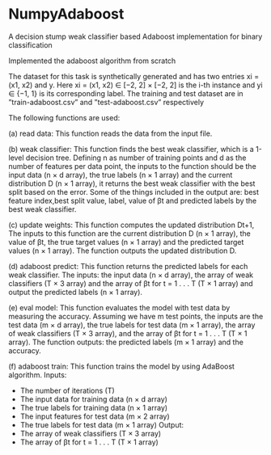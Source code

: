# NumpyAdaboost
A decision stump weak classifier based Adaboost implementation for binary classification

Implemented the adaboost algorithm from scratch

The dataset for this task is synthetically generated and has two entries xi = (x1, x2) and y. Here xi =
(x1, x2) ∈ [−2, 2] × [−2, 2] is the i-th instance and yi ∈ {−1, 1} is its corresponding label. The training and
test dataset are in ”train-adaboost.csv” and ”test-adaboost.csv” respectively

The following functions are used:

(a) read data: This function reads the data from the input file.

(b) weak classifier: This function finds the best weak classifier, which is a 1-level decision tree.
Defining n as number of training points and d as the number of features per data point, the
inputs to the function should be the input data (n × d array), the true labels (n × 1 array) and
the current distribution D (n × 1 array), it returns the best weak classifier with the
best split based on the error. Some of the things included in the output are: best feature
index,best split value, label, value of βt and predicted labels by the best weak classifier.

(c) update weights: This function computes the updated distribution Dt+1, The inputs to this
function are the current distribution D (n × 1 array), the value of βt, the true target values
(n × 1 array) and the predicted target values (n × 1 array). The function outputs the
updated distribution D.

(d) adaboost predict: This function returns the predicted labels for each weak classifier. The
inputs: the input data (n × d array), the array of weak classifiers (T × 3 array) and the array of
βt for t = 1 . . . T (T × 1 array) and output the predicted labels (n × 1 array).

(e) eval model: This function evaluates the model with test data by measuring the accuracy. Assuming we have m test points, the inputs are the test data (m × d array), the true labels for test data (m × 1 array), the array of weak classifiers (T × 3 array), and the array of βt for
t = 1 . . . T (T × 1 array). The function outputs: the predicted labels (m × 1 array) and the
accuracy.

(f) adaboost train: This function trains the model by using AdaBoost algorithm.
Inputs:
- The number of iterations (T)
- The input data for training data (n × d array)
- The true labels for training data (n × 1 array)
- The input features for test data (m × 2 array)
- The true labels for test data (m × 1 array)
Output:
- The array of weak classifiers (T × 3 array)
- The array of βt for t = 1 . . . T (T × 1 array)
